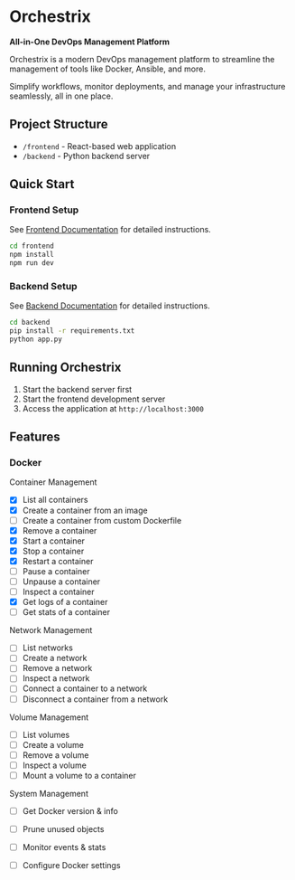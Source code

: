 # Orchestrix
**All-in-One DevOps Management Platform**  

Orchestrix is a modern DevOps management platform to streamline the management of tools like Docker, Ansible, and more. 

Simplify workflows, monitor deployments, and manage your infrastructure seamlessly, all in one place.

## Project Structure
- `/frontend` - React-based web application
- `/backend` - Python backend server

## Quick Start

### Frontend Setup
See [Frontend Documentation](./frontend/README.md) for detailed instructions.
```bash
cd frontend
npm install
npm run dev
```

### Backend Setup
See [Backend Documentation](./backend/README.md) for detailed instructions.
```bash
cd backend
pip install -r requirements.txt
python app.py
```

## Running Orchestrix
1. Start the backend server first
2. Start the frontend development server
3. Access the application at `http://localhost:3000`

## Features
### Docker

Container Management
- [x] List all containers
- [x] Create a container from an image
- [ ] Create a container from custom Dockerfile
- [x] Remove a container
- [x] Start a container
- [x] Stop a container
- [x] Restart a container
- [ ] Pause a container
- [ ] Unpause a container
- [ ] Inspect a container
- [x] Get logs of a container
- [ ] Get stats of a container

Network Management
- [ ] List networks
- [ ] Create a network
- [ ] Remove a network
- [ ] Inspect a network
- [ ] Connect a container to a network
- [ ] Disconnect a container from a network

Volume Management
- [ ] List volumes
- [ ] Create a volume
- [ ] Remove a volume
- [ ] Inspect a volume
- [ ] Mount a volume to a container

System Management
- [ ] Get Docker version & info
- [ ] Prune unused objects
- [ ] Monitor events & stats
- [ ] Configure Docker settings

